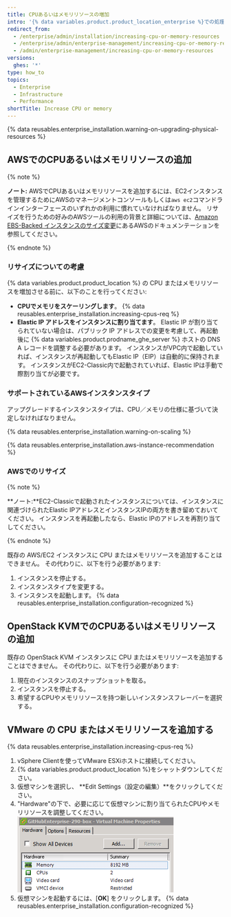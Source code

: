 ```yaml
---
title: CPUあるいはメモリリソースの増加
intro: '{% data variables.product.product_location_enterprise %}での処理が遅いなら、CPUあるいはメモリリソースを追加する必要があるかもしれません。'
redirect_from:
  - /enterprise/admin/installation/increasing-cpu-or-memory-resources
  - /enterprise/admin/enterprise-management/increasing-cpu-or-memory-resources
  - /admin/enterprise-management/increasing-cpu-or-memory-resources
versions:
  ghes: '*'
type: how_to
topics:
  - Enterprise
  - Infrastructure
  - Performance
shortTitle: Increase CPU or memory
---
```


{% data reusables.enterprise_installation.warning-on-upgrading-physical-resources %}

## AWSでのCPUあるいはメモリリソースの追加

{% note %}

**ノート:** AWSでCPUあるいはメモリリソースを追加するには、EC2インスタンスを管理するためにAWSのマネージメントコンソールもしくは`aws ec2`コマンドラインインターフェースのいずれかの利用に慣れていなければなりません。 リサイズを行うための好みのAWSツールの利用の背景と詳細については、[Amazon EBS-Backed インスタンスのサイズ変更](https://docs.aws.amazon.com/ja_jp/AWSEC2/latest/UserGuide/ec2-instance-resize.html)にあるAWSのドキュメンテーションを参照してください。

{% endnote %}

### リサイズについての考慮

{% data variables.product.product_location %} の CPU またはメモリリソースを増加させる前に、以下のことを行ってください:

- **CPUでメモリをスケーリングします**。 {% data reusables.enterprise_installation.increasing-cpus-req %}
- **Elastic IP アドレスをインスタンスに割り当てます**。 Elastic IP が割り当てられていない場合は、パブリック IP アドレスでの変更を考慮して、再起動後に {% data variables.product.prodname_ghe_server %} ホストの DNS A レコードを調整する必要があります。 インスタンスがVPC内で起動していれば、インスタンスが再起動してもElastic IP（EIP）は自動的に保持されます。 インスタンスがEC2-Classic内で起動されていれば、Elastic IPは手動で際割り当てが必要です。

### サポートされているAWSインスタンスタイプ

アップグレードするインスタンスタイプは、CPU／メモリの仕様に基づいて決定しなければなりません。

{% data reusables.enterprise_installation.warning-on-scaling %}

{% data reusables.enterprise_installation.aws-instance-recommendation %}

### AWSでのリサイズ

{% note %}

**ノート:**EC2-Classicで起動されたインスタンスについては、インスタンスに関連づけられたElastic IPアドレスとインスタンスIPの両方を書き留めておいてください。 インスタンスを再起動したなら、Elastic IPのアドレスを再割り当てしてください。

{% endnote %}

既存の AWS/EC2 インスタンスに CPU またはメモリリソースを追加することはできません。 その代わりに、以下を行う必要があります:

1. インスタンスを停止する。
2. インスタンスタイプを変更する。
3. インスタンスを起動します。
{% data reusables.enterprise_installation.configuration-recognized %}

## OpenStack KVMでのCPUあるいはメモリリソースの追加

既存の OpenStack KVM インスタンスに CPU またはメモリリソースを追加することはできません。 その代わりに、以下を行う必要があります:

1. 現在のインスタンスのスナップショットを取る。
2. インスタンスを停止する。
3. 希望するCPUやメモリリソースを持つ新しいインスタンスフレーバーを選択する。

## VMware の CPU またはメモリリソースを追加する

{% data reusables.enterprise_installation.increasing-cpus-req %}

1. vSphere Clientを使ってVMware ESXiホストに接続してください。
2. {% data variables.product.product_location %}をシャットダウンしてください。
3. 仮想マシンを選択し、 **Edit Settings（設定の編集）**をクリックしてください。
4. "Hardware"の下で、必要に応じて仮想マシンに割り当てられたCPUやメモリリソースを調整してください。![VMWareのセットアップリソース](/assets/images/enterprise/vmware/vsphere-hardware-tab.png)
5. 仮想マシンを起動するには、[**OK**] をクリックします。
{% data reusables.enterprise_installation.configuration-recognized %}
